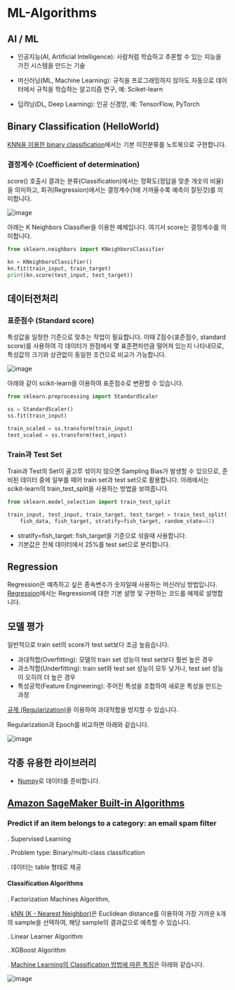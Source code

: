 # ML-Algorithms

## AI / ML

- 인공지능(AI, Artificial Intelligence): 사람처럼 학습하고 추론할 수 있는 지능을 가진 시스템을 만드는 기술

- 머신러닝(ML, Machine Learning): 규칙을 프로그래밍하지 않아도 자동으로 데이터에서 규칙을 학습하는 알고리즘 연구, 예: Sciket-learn

- 딥려닝(DL, Deep Learning): 인공 신경망, 예: TensorFlow, PyTorch



## Binary Classification (HelloWorld)

[KNN을 이용한 binary classification](https://github.com/kyopark2014/ML-Algorithms/blob/main/helloworld.md)에서는 기본 이진분류를 노트북으로 구현합니다. 


### 결정계수 (Coefficient of determination)

score() 호출시 결과는 분류(Classification)에서는 정확도(정답을 맞춘 개숫의 비율)을 의미하고, 회귀(Regression)에서는 결정계수(1에 가까울수록 예측이 잘된것)를 의미합니다.

![image](https://user-images.githubusercontent.com/52392004/185774224-2209e555-c3ed-4d79-b5e7-d20bef381bc1.png)

아래는 K Neighbors Classifier을 이용한 예제입니다. 여기서 score는 결정계수를 의미합니다. 

```python
from sklearn.neighbors import KNeighborsClassifier

kn = KNeighborsClassifier()
kn.fit(train_input, train_target)
print(kn.score(test_input, test_target))
```

## 데이터전처리 

### 표준점수 (Standard score)

특성값을 일정한 기준으로 맞추는 작업이 필요합니다. 이때 Z점수(표준점수, standard score)를 사용하여 각 데이터가 원점에서 몇 표준편차만큼 떨어져 있는지 나타내므로, 특성값의 크기와 상관없이 동일한 조건으로 비교가 가능합니다. 

![image](https://user-images.githubusercontent.com/52392004/185774334-00e687e7-226e-410b-b6dd-85989f5147e1.png)

아래와 같이 scikit-learn을 이용하여 표준점수로 변환할 수 있습니다. 

```python
from sklearn.preprocessing import StandardScaler

ss = StandardScaler()
ss.fit(train_input)    

train_scaled = ss.transform(train_input)
test_scaled = ss.transform(test_input)
```

### Train과 Test Set 

Train과 Test의 Set이 골고루 섞이지 않으면 Sampling Bias가 발생할 수 있으므로, 준비된 데이터 중에 일부를 떼어 train set과 test set으로 활용합니다. 아래에서는 scikit-learn의 train_test_split을 사용하는 방법을 보여줍니다. 

```python
from sklearn.model_selection import train_test_split

train_input, test_input, train_target, test_target = train_test_split(
    fish_data, fish_target, stratify=fish_target, random_state=42)
```

- stratify=fish_target: fish_target을 기준으로 섞을때 사용합니다. 
- 기본값은 전체 데이터에서 25%를 test set으로 분리합니다. 

## Regression

Regression은 예측하고 싶은 종속변수가 숫자일때 사용하는 머신러닝 방법입니다. [Regression](https://github.com/kyopark2014/ML-Algorithms/blob/main/regression.md)에서는 Regression에 대한 기본 설명 및 구현하는 코드를 예제로 설명합니다. 



## 모델 평가

일반적으로 train set의 score가 test set보다 조금 높음습니다.

- 과대적합(Overfitting): 모델의 train set 성능이 test set보다 훨씬 높은 경우 
- 과소적합(Underfitting): train set와 test set 성능이 모두 낮거나, test set 성능이 오히려 더 높은 경우
- 특성공학(Feature Engineering): 주어진 특성을 조합하여 새로운 특성을 만드는 과정

[규제 (Regularization)](https://github.com/kyopark2014/ML-Algorithms/blob/main/regularization.md)을 이용하여 과대적합을 방지할 수 있습니다. 

Regularization과 Epoch를 비교하면 아래와 같습니다. 

![image](https://user-images.githubusercontent.com/52392004/186548434-d12e684a-d139-414a-8fe6-e449b4348354.png)





## 각종 유용한 라이브러리

- [Numpy](https://github.com/kyopark2014/ML-Algorithms/blob/main/numpy.md)로 데이터를 준비합니다. 


## [Amazon SageMaker Built-in Algorithms](https://docs.aws.amazon.com/sagemaker/latest/dg/algos.html)

### Predict if an item belongs to a category: an email spam filter

. Supervised Learning

. Problem type: Binary/multi-class classification

. 데이터는 table 형태로 제공  


#### Classification Algorithms 

. Factorization Machines Algorithm, 

. [kNN (K - Nearest Neighbor)](https://github.com/kyopark2014/ML-Algorithms/blob/main/KNN.md)은 Euclidean distance를 이용하여 가장 가까운 k개의 sample을 선택하여, 해당 sample의 결과값으로 예측할 수 있습니다. 

. Linear Learner Algorithm

. XGBoost Algorithm


. [Machine Learning의 Classification 방법에 따른 특징](https://en.wikipedia.org/wiki/MNIST_database)은 아래와 같습니다.

![image](https://user-images.githubusercontent.com/52392004/162556347-9d57ea09-1741-4645-a785-82b27466e8a2.png)




